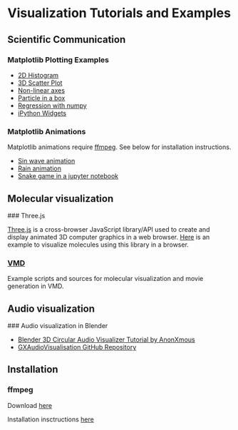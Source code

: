 Visualization Tutorials and Examples
====================================

Scientific Communication
------------------------

### Matplotlib Plotting Examples

- [2D Histogram](https://github.com/kbsezginel/visualization/blob/master/matplotlib-plots/2D%20Histogram.ipynb)
- [3D Scatter Plot](https://github.com/kbsezginel/visualization/blob/master/matplotlib-plots/3D%20Scatter.ipynb)
- [Non-linear axes](https://github.com/kbsezginel/visualization/blob/master/matplotlib-plots/Nonlinear%20Axis.ipynb)
- [Particle in a box](https://github.com/kbsezginel/visualization/blob/master/matplotlib-plots/Particle%20in%20a%20box.ipynb)
- [Regression with numpy](https://github.com/kbsezginel/visualization/blob/master/matplotlib-plots/Regression.ipynb)
- [iPython Widgets](https://github.com/kbsezginel/visualization/blob/master/matplotlib-plots/Widget-Gridsize.ipynb)

### Matplotlib Animations

Matplotlib animations require [ffmpeg](https://ffmpeg.org/). See below for installation instructions.
- [Sin wave animation](https://github.com/kbsezginel/visualization/blob/master/matplotlib-animations/Anim_sin-wave.ipynb)
- [Rain animation](https://github.com/kbsezginel/visualization/blob/master/matplotlib-animations/RainAnimation.ipynb)
- [Snake game in a jupyter notebook](https://github.com/kbsezginel/visualization/blob/master/matplotlib-animations/iPython-Snake-master/SnakeGame.ipynb)

Molecular visualization
-----------------------

### Three.js

[Three.js](https://threejs.org/) is a cross-browser JavaScript library/API used to create and display
animated 3D computer graphics in a web browser. [Here](https://github.com/kbsezginel/visualization/tree/master/three-js/atomVis)
is an example to visualize molecules using this library in a browser.

### [VMD](https://kbsezginel.github.io/visualization/vmd)

Example scripts and sources for molecular visualization and movie generation in VMD.

Audio visualization
-------------------

### Audio visualization in Blender

- [Blender 3D Circular Audio Visualizer Tutorial by AnonXmous](https://www.youtube.com/watch?v=8NTvv_Y6zr0)
- [GXAudioVisualisation GitHub Repository](https://github.com/gethiox/GXAudioVisualisation)

Installation
------------

### ffmpeg

Download [here](https://ffmpeg.org/)

Installation insctructions [here](https://github.com/adaptlearning/adapt_authoring/wiki/Installing-FFmpeg)
